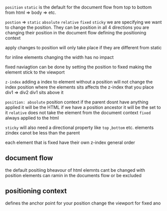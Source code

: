 `position`  `static` is the default for the document flow from top to bottom from html => body => etc.

`postion` 
    => `static` 
    `absolute`
    `relative`
    `fixed`
    `sticky`
we are specifying we want to change the position. They can be position in all 4 directions 
you are changing their position in the document flow defining the positioning context

apply changes to position will only take place if they are different from static

for inline elements changing the width has no impact 

fixed naviagtion can be done by setting the position to fixed making the element stick to the viewport 

`z-index` adding a index to element without a position will not change the index position
where the elements sits affects the z-index that you place div1 => div2 div1 sits above it 

`position: absolute` position context if the parent dosnt have anything applied it will be the HTML if we have a position ancestor it will be the set to it
`relative` does not take the element from the document context
`fixed` always applied to the html

`sticky`  will also need a directional property like `top` ,`bottom` etc.
elements zindex canot be less than the parent

each element that is fixed have their own z-index general order 

## document flow 
the default positiing bheavour of html elemnts 
cant be changed with position 
elements can ramin in the documents flow or be excluded

## positioning context

defines the anchor point for your position change 
the viewport for fixed 
ano
